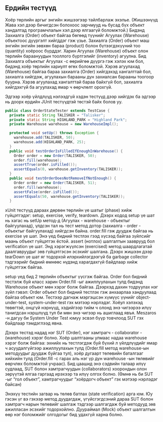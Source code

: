 ## Ердийн тестүүд

Хоёр төрлийн аргыг энгийн жишээгээр тайлбарлаж эхэлье. (Жишээнүүд Жава хэл дээр бичигдсэн болохоос зарчмууд нь бусад бүх объект хандалтад програмчлалын хэл дээр ялгаагүй боломжтой.) Бидэнд Захиалга (Order) объект байгаа бөгөөд түүнийг Агуулах (Warehouse) объектоос дүүргэлт хийгддэг гэж үзье. Захиалга (Order) объект маш энгийн энгийн зөвхөн бараа (product) болон бүтээгдэхүүний тоо (quantity) хоёроос бүрддэг. Харин Агуулах (Warehouse) объект олон төрлийн бараануудын тооллого бүртгэлийг (inventory) агуулна. Бид Захиалга объектыг Агуулах -с өөрийгөө дүүргэ гэж хэлэх юм бол, бидэнд хоёр төрлийн хариулт өгөх боломжтой. Хэрэв агуулахад (Warehouse) байгаа бараа захиалга (Order) хийгдэхэд хангалттай бол, захиалга хийгдэж, агуулахын барааны дүн захиалсан барааны тоогоор буурна. Хэрэв агуулахад хангалттай бараа байхгүй бол, захиалга хийгдэхгүй ба агуулахад ямар ч өөрчлөлт орохгүй.

Эдгээр хоёр үйлдлүүд нэлээдгүй хэдэн тестүүд дээр хийгдэх ба эдгээр нь доорх ердийн JUnit тестүүдтэй төстэй байх болов уу.

```java
public class OrderStateTester extends TestCase {
  private static String TALISKER = "Talisker";
  private static String HIGHLAND_PARK = "Highland Park";
  private Warehouse warehouse = new WarehouseImpl();

  protected void setUp() throws Exception {
    warehouse.add(TALISKER, 50);
    warehouse.add(HIGHLAND_PARK, 25);
  }
  public void testOrderIsFilledIfEnoughInWarehouse() {
    Order order = new Order(TALISKER, 50);
    order.fill(warehouse);
    assertTrue(order.isFilled());
    assertEquals(0, warehouse.getInventory(TALISKER));
  }
  public void testOrderDoesNotRemoveIfNotEnough() {
    Order order = new Order(TALISKER, 51);
    order.fill(warehouse);
    assertFalse(order.isFilled());
    assertEquals(50, warehouse.getInventory(TALISKER));
  }
```
  
xUnit тестүүд дараах дөрвөн төрлийн үе шатыг (phase) хийж гүйцэтгэдэг: setup, exercise, verify, teardown. Дээрх кодод setup үе шат нь хагас нь setUp метод-д (Агуулах - warehouse -  объектыг байгуулахад), үлдсэн тал нь тест метод дотор (захиалга - order -  объектыг байгуулахад) хийгдсэн байна. order.fill гэж дуудаж байгаа нь exercise үе шат. Энэ үед бидний тестлэх гээд хүсээд байгаа зүйлсийг маань объект гүйцэтгэх ёстой. assert (нотлох) шалгалтын зааврууд бол verification үе шат. Энд хэрэгжүүлсэн (exercised) метод шаардлагатай даалгавруудыг зөв гүйцэтгэсэн эсэхийг шалгана. Дээрх жишээн дээр tearDown үе шат яг тодорхой илэрхийлэгдээгүй ба garbage collector тэдгээрийг бидний өмнөөс нүдэнд харагдахгүй байдлаар хийж гүйцэтгэж байгаа.

setup үед бид 2 төрлийн объектыг үүсгэж байгаа. Order бол бидний тестэлж буй класс харин Order.fill -ыг ажиллуулахын тулд бидэнд Warehouse объект мөн хэрэг болж байгаа. Дээрхэд дахин тодруулах нэг зүйл гэвэл: Order объект бол бидний тестлэх гэж анхаарлаа хандуулаад байгаа объект юм. Тестээр дагнаж мэргэшсэн хүмүүс үүнийг object-under-test, system-under-test гэх мэтээр нэрлэдэг. Хоёул хэлэхэд төвөгтэй, онцгүй нэрнүүд, хэдийгээр тийм ч олонд энэ чигээрээ илүү танигдсан нэршлүүд тул би мөн энэ чигээр нь ашиглаад явъя. Meszaros -н дагуу би System Under Test юмуу эсвэл бүүр товчлоод SUT гэх байдлаар тэмдэглээд явна.

Дээрх тестэд надад нэг SUT (Order), нэг хамтрагч - collaborator - (warehouse) хэрэг болно. Хоёр шалтгааны улмаас надаа warehouse хэрэг болж байгаа: эхнийх нь тестлэгдэж буй бүхий л үйлдлүүдийг ямар ч асуудалгүйгээр ажиллуулахын тулд (Order.fill метод warehouse-ын методуудыг дуудаж буйгаа тул), хоёр дугаарт төлөвийн баталгааг хийхийн тулд (Order.fill -с гарах аль нэг үр дүн warehouse -ын төлөвийг өөрчлөх боломжтой учраас). Бид цаашид энэ сэдвийн талаар илүү судлаад, SUT болон хамтрагчуудын (collaborators) хоорондын олон зөрүүтэй ялгаа гаргаад ирэхээр та илүү олгох болно. (Өмнө нь би SUT -ыг “гол объект”, хамтрагчуудыг “хоёрдогч объект” гэх мэтээр нэрлэдэг байсан)

Энэхүү тестийн загвар нь төлөв батлах (state verification) арга юм. Юу гэсэн үг вэ гэхээр метод дуудагдаж, үгүйсгэгдсэний дараа SUT болон хамтрагч нарын төлөвийг шалгаж тэдгээр шалгагдаж буй методууд зөв ажилласан эсэхийг тодорхойлно. Дуураймал (Mock) объект шалгалтын өөр нэг боломжийг олгодогыг бид удахгүй харна болно.